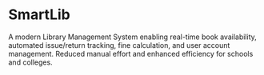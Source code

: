 # SmartLib
 A modern Library Management System enabling real-time book  availability, automated issue/return tracking, fine calculation, and user account  management. Reduced manual effort and enhanced efficiency for schools and colleges. 
